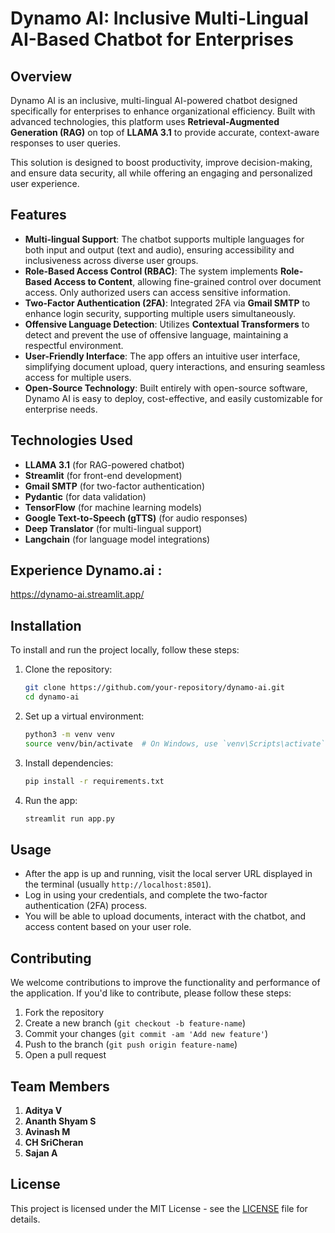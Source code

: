 # Dynamo AI: Inclusive Multi-Lingual AI-Based Chatbot for Enterprises

## Overview

Dynamo AI is an inclusive, multi-lingual AI-powered chatbot designed specifically for enterprises to enhance organizational efficiency. Built with advanced technologies, this platform uses **Retrieval-Augmented Generation (RAG)** on top of **LLAMA 3.1** to provide accurate, context-aware responses to user queries.

This solution is designed to boost productivity, improve decision-making, and ensure data security, all while offering an engaging and personalized user experience.

## Features

- **Multi-lingual Support**: The chatbot supports multiple languages for both input and output (text and audio), ensuring accessibility and inclusiveness across diverse user groups.
- **Role-Based Access Control (RBAC)**: The system implements **Role-Based Access to Content**, allowing fine-grained control over document access. Only authorized users can access sensitive information.
- **Two-Factor Authentication (2FA)**: Integrated 2FA via **Gmail SMTP** to enhance login security, supporting multiple users simultaneously.
- **Offensive Language Detection**: Utilizes **Contextual Transformers** to detect and prevent the use of offensive language, maintaining a respectful environment.
- **User-Friendly Interface**: The app offers an intuitive user interface, simplifying document upload, query interactions, and ensuring seamless access for multiple users.
- **Open-Source Technology**: Built entirely with open-source software, Dynamo AI is easy to deploy, cost-effective, and easily customizable for enterprise needs.

## Technologies Used

- **LLAMA 3.1** (for RAG-powered chatbot)
- **Streamlit** (for front-end development)
- **Gmail SMTP** (for two-factor authentication)
- **Pydantic** (for data validation)
- **TensorFlow** (for machine learning models)
- **Google Text-to-Speech (gTTS)** (for audio responses)
- **Deep Translator** (for multi-lingual support)
- **Langchain** (for language model integrations)
 
## Experience Dynamo.ai : 
https://dynamo-ai.streamlit.app/

## Installation

To install and run the project locally, follow these steps:

1. Clone the repository:
    ```bash
    git clone https://github.com/your-repository/dynamo-ai.git
    cd dynamo-ai
    ```

2. Set up a virtual environment:
    ```bash
    python3 -m venv venv
    source venv/bin/activate  # On Windows, use `venv\Scripts\activate`
    ```

3. Install dependencies:
    ```bash
    pip install -r requirements.txt
    ```

4. Run the app:
    ```bash
    streamlit run app.py
    ```

## Usage

- After the app is up and running, visit the local server URL displayed in the terminal (usually `http://localhost:8501`).
- Log in using your credentials, and complete the two-factor authentication (2FA) process.
- You will be able to upload documents, interact with the chatbot, and access content based on your user role.

## Contributing

We welcome contributions to improve the functionality and performance of the application. If you'd like to contribute, please follow these steps:

1. Fork the repository
2. Create a new branch (`git checkout -b feature-name`)
3. Commit your changes (`git commit -am 'Add new feature'`)
4. Push to the branch (`git push origin feature-name`)
5. Open a pull request

## Team Members

1. **Aditya V**
2. **Ananth Shyam S**
3. **Avinash M**
4. **CH SriCheran**
5. **Sajan A**

## License

This project is licensed under the MIT License - see the [LICENSE](LICENSE) file for details.
